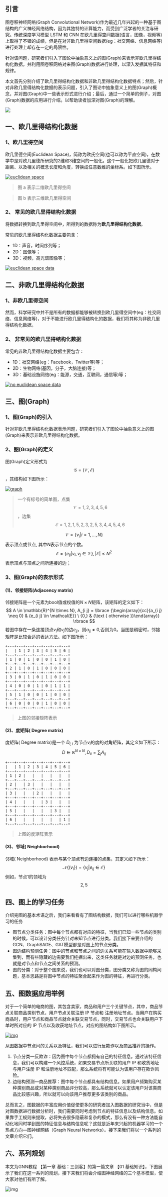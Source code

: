 ## 引言

图卷积神经网络(Graph Convolutional Network)作为最近几年兴起的一种基于图结构的广义神经网络结构，因为其独特的计算能力，而受到广泛学者的关注与研究。传统深度学习模型 LSTM 和 CNN 在欧几里得空间数据(语言，图像，视频等)上取得了不错的成绩，但是在对非欧几里得空间数据(eg：社交网络、信息网络等)进行处理上却存在一定的局限性。

针对该问题，研究者们引入了图论中抽象意义上的图(Graph)来表示非欧几里得结构化数据。并利用图卷积网络对来图(Graph)数据进行处理，以深入发掘其特征和规律。

本文首先分别介绍了欧几里得结构化数据和非欧几里得结构化数据特点；然后，针对非欧几里得结构化数据的表示问题，引入了图论中抽象意义上的图(Graph)概念，并对图(Graph)中一些表示形式进行介绍；最后，通过一个简单的例子，对图(Graph)数据的应用进行介绍。以帮助读者加深对图(Graph)的理解。

![](https://tva1.sinaimg.cn/large/0081Kckwly1gkjvafcv7kj31820qkdit.jpg)

## 一、欧几里得结构化数据

### 1、欧几里得空间

欧几里德空间(Euclidean Space)，简称为欧氏空间(也可以称为平直空间)，在数学中是对欧几里德所研究的2维和3维空间的一般化。这个一般化把欧几里德对于距离、以及相关的概念长度和角度，转换成任意数维的坐标系。如下图所示。

[![euclidean space](https://camo.githubusercontent.com/98b9937b8f84c7979b7cd88d0688092fbc8929baf44beb98e85a80b56fd3acc9/687474703a2f2f7777342e73696e61696d672e636e2f6c617267652f303036744e6337396c7931673436766d78737039356a33306c753062336164662e6a7067)](https://camo.githubusercontent.com/98b9937b8f84c7979b7cd88d0688092fbc8929baf44beb98e85a80b56fd3acc9/687474703a2f2f7777342e73696e61696d672e636e2f6c617267652f303036744e6337396c7931673436766d78737039356a33306c753062336164662e6a7067)

> 图 a 表示二维欧几里得空间

> 图 b 表示三维欧几里得空间

### 2、 常见的欧几里得结构化数据

将数据转换到欧几里得空间中，所得到的数据称为**欧几里得结构化数据**。

常见的欧几里得结构化数据主要包含：

- 1D：声音，时间序列等；
- 2D：图像等；
- 3D：视频，高光谱图像等；

[![euclidean space data](https://camo.githubusercontent.com/f7806c751ce1072e05bfa766556a258df9c3093210389cd82f2dcdbc656df251/687474703a2f2f7777342e73696e61696d672e636e2f6c617267652f303036744e6337396c7931673436766d756b7863746a33306c383039307135612e6a7067)](https://camo.githubusercontent.com/f7806c751ce1072e05bfa766556a258df9c3093210389cd82f2dcdbc656df251/687474703a2f2f7777342e73696e61696d672e636e2f6c617267652f303036744e6337396c7931673436766d756b7863746a33306c383039307135612e6a7067)

## 二、非欧几里得结构化数据

### 1、非欧几里得空间

然而，科学研究中并不是所有的数据都能够被转换到欧几里得空间中(eg：社交网络、信息网络等)，对于不能进行欧几里得结构化的数据，我们将其称为非欧几里得结构化数据。

### 2、 非常见的欧几里得结构化数据

常见的非欧几里得结构化数据主要包含：

- 1D：社交网络(eg：Facebook，Twitter等)等；
- 2D：生物网络(基因，分子，大脑连接)等；
- 3D：基础设施网络(eg：能源，交通，互联网，通信等)等；

[![no euclidean space data](https://camo.githubusercontent.com/b786ef5e61dedfc7cce6e86f372f25cab32f83990f978f23e4df82b60af1a876/687474703a2f2f7777312e73696e61696d672e636e2f6c617267652f303036744e6337396c7931673436766d38376a33376a333072383037383431742e6a7067)](https://camo.githubusercontent.com/b786ef5e61dedfc7cce6e86f372f25cab32f83990f978f23e4df82b60af1a876/687474703a2f2f7777312e73696e61696d672e636e2f6c617267652f303036744e6337396c7931673436766d38376a33376a333072383037383431742e6a7067)

## 三、图(Graph)

### 1、图(Graph)的引入

针对非欧几里得结构化数据表示问题，研究者们引入了图论中抽象意义上的图(Graph)来表示非欧几里得结构化数据。

### 2、图(Graph)的定义

图(Graph)定义形式为$$\mathcal{G}=(\mathcal{V}, \mathcal{E})$$，其结构如下图所示：

[![graph](https://camo.githubusercontent.com/da1a65f4eb1b76afd7fa86fc6c90cb461628e10181ad225a5791986450322c99/687474703a2f2f7777332e73696e61696d672e636e2f6c617267652f303036744e6337396c7931673436766d6e316c6a386a333063383038337133302e6a7067)](https://camo.githubusercontent.com/da1a65f4eb1b76afd7fa86fc6c90cb461628e10181ad225a5791986450322c99/687474703a2f2f7777332e73696e61696d672e636e2f6c617267652f303036744e6337396c7931673436766d6e316c6a386a333063383038337133302e6a7067)

> 一个有标号的简单图，点集$$\mathcal{V}= {1, 2, 3, 4, 5, 6}$$，边集$$\mathcal{E} = {{1,2}, {1,5}, {2,3}, {2,5}, {3,4}, {4,5}, {4,6}}$$

$$\mathcal{V}=\lbrace{v_{i} \vert i=1, \ldots, N\rbrace}$$ 表示顶点或节点, 其中$N$表示节点的个数。 $$\mathcal{E}=\lbrace{e_{i j} \vert v_{i}, v_{j} \in \mathcal{V}\rbrace},\vert\mathcal{E}\vert \leq N^{2}$$ 表示顶点与顶点之间所连接的边；

### 3、图(Graph)的表示形式

#### (1)、邻接矩阵(Adjacency matrix)

邻接矩阵是一个元素为bool值或权值的$N\times N$矩阵，该矩阵的定义如下：
$$
A \in \mathbb{R}^{N \times N}, A_{i j} = \lbrace {\begin{array}{cc}{a_{i j} \neq 0} & {e_{i j} \in \mathcal{E}} \ {0,} & {\text { otherwise }}\end{array}} \rbrace
$$
若图中存在一条连接顶点$v_i$和$v_j$的边$e_{i j}$，则$a_{i j} \neq 0$,否则为0。当图是稠密时，邻接矩阵是比较合适的表达方法。如下图所示：

```
+---+---+---+---+---+---+---+
|   | 1 | 2 | 3 | 4 | 5 | 6 |
+---+---+---+---+---+---+---+
| 1 | 0 | 1 | 0 | 0 | 1 | 0 |
+---+---+---+---+---+---+---+
| 2 | 1 | 0 | 1 | 0 | 0 | 0 |
+---+---+---+---+---+---+---+
| 3 | 0 | 1 | 0 | 1 | 0 | 0 |
+---+---+---+---+---+---+---+
| 4 | 0 | 0 | 1 | 0 | 1 | 1 |
+---+---+---+---+---+---+---+
| 5 | 1 | 0 | 0 | 1 | 0 | 0 |
+---+---+---+---+---+---+---+
| 6 | 0 | 0 | 0 | 1 | 0 | 0 |
+---+---+---+---+---+---+---+
```

> 上图的邻接矩阵表示

#### (2)、度矩阵( Degree matrix)

度矩阵( Degree matrix)是一个 $D_{i,i}$ 为节点$v_i$的度的对角矩阵，其定义如下所示： $$ D \in \mathbb{R}^{N \times N}, D_{i i}=\sum_{j} A_{i j} $$

```
+---+---+---+---+---+---+---+
|   | 1 | 2 | 3 | 4 | 5 | 6 |
+---+---+---+---+---+---+---+
| 1 | 2 |   |   |   |   |   |
+---+---+---+---+---+---+---+
| 2 |   | 3 |   |   |   |   |
+---+---+---+---+---+---+---+
| 3 |   |   | 2 |   |   |   |
+---+---+---+---+---+---+---+
| 4 |   |   |   | 3 |   |   |
+---+---+---+---+---+---+---+
| 5 |   |   |   |   | 3 |   |
+---+---+---+---+---+---+---+
| 6 |   |   |   |   |   | 1 |
+---+---+---+---+---+---+---+
```

> 上图的度矩阵表示

#### (3)、邻域( Neighborhood)

邻域( Neighborhood) 表示与某个顶点有边连接的点集，其定义如下所示： $$ \mathcal{N}\lbrace(v_{i}\rbrace)=\lbrace{v_{j} | e_{i j} \in \mathcal{E}\rbrace} $$ 例如，节点$1$的领域为$${2, 5}$$

## 四、图上的学习任务

介绍完图的基本术语之后，我们来看看有了图结构数据，我们可以进行哪些机器学习的任务

- 图节点分类任务：图中每个节点都有对应的特征，当我们已知一些节点的类别的时候，可以设计分类任务针对未知节点进行分类。我们接下来要介绍的 GCN、GraphSAGE、GAT模型都是对图上的节点分类。
- 图边结构预测任务：图中的节点和节点之间的边关系可能在输入数据中能够采集到，而有些隐藏的边需要我们挖掘出来，这类任务就是对边的预测任务，也就是对节点和节点之间关系的预测。
- 图的分类：对于整个图来说，我们也可以对图分类，图分类又称为图的同构问题，基本思路是将图中节点的特征聚合起来作为图的特征，再进行分类。

## 五、图数据应用举例

对于一个简单的电商的图，其包含卖家，商品和用户三个关键节点，其中，商品节点关联商品类别节点，用户节点关联注册 IP 节点和 注册地址节点。当用户在购买商品时，用户节点和商品节点就会关联交易节点，同时，交易节点也会关联用户下单时所对应的 IP 节点以及收获地址节点，对应的图结构如下图所示。

[![img](https://camo.githubusercontent.com/59456e50b5e436b0a9707c81b0dfd2e835c24f7e2493d3fae69a0db706f2df3d/687474703a2f2f7777312e73696e61696d672e636e2f6c617267652f303036744e6337396c793167347671376a6c3161666a33306d3430386b77656e2e6a7067)](https://camo.githubusercontent.com/59456e50b5e436b0a9707c81b0dfd2e835c24f7e2493d3fae69a0db706f2df3d/687474703a2f2f7777312e73696e61696d672e636e2f6c617267652f303036744e6337396c793167347671376a6c3161666a33306d3430386b77656e2e6a7067)

从图数据中节点间的关系以及特征，我们可以进行反欺诈以及商品推荐的操作。

1. 节点分类—反欺诈：因为图中每个节点都拥有自己的特征信息。通过该特征信息，我们可以构建一个风控系统，如果交易节点所关联的用户 IP 和收货地址与用户注册 IP 和注册地址不匹配，那么系统将有可能认为该用户存在欺诈风险。
2. 边结构预测—商品推荐：图中每个节点都具有结构信息。如果用户频繁购买某种类别商品或对某种类别商品评分较高，那么系统就可以认定该用户对该类商品比较感兴趣，所以就可以向该用户推荐更多该类别的商品。

总而言之，图数据的丰富应用价值促使更多的研究者加入图数据的研究当中，但是对图数据进行数据分析时，我们需要同时考虑到节点的特征信息以及结构信息。如果靠手工规则来提取，必将失去很多隐蔽和复杂的模式，那么有没有一种方法能自动化地同时学到图的特征信息与结构信息呢？这就是近年来兴起的机器学习的一个热点方向—图神经网络（Graph Neural Networks）。接下来我们将以一个系列的文章介绍它们。

## 六、系列规划

本文为GNN教程 【第一章 基础：三剑客】的第一篇文章 【01 基础知识】，下图展示了我们在这一系列的规划，接下来我们将会介绍图神经网络的三个基本模型，使大家对他们有所了解。

![img](https://camo.githubusercontent.com/f6fbff2d95333985a6045bbd16b159e1bd7085c966cd32875643cb4b38bfb6f1/687474703a2f2f7777312e73696e61696d672e636e2f6c617267652f303036744e6337396c7931673476717836706f30336a3330733430717577677a2e6a7067)